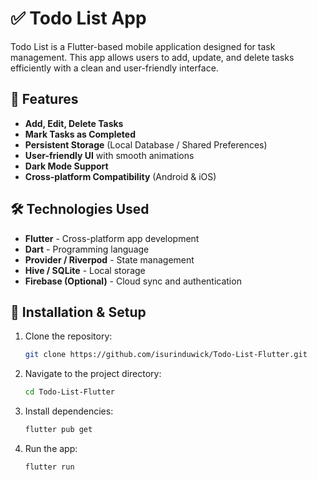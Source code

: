 # ✅ Todo List App

Todo List is a Flutter-based mobile application designed for task management. This app allows users to add, update, and delete tasks efficiently with a clean and user-friendly interface.

## 📌 Features
- **Add, Edit, Delete Tasks**
- **Mark Tasks as Completed**
- **Persistent Storage** (Local Database / Shared Preferences)
- **User-friendly UI** with smooth animations
- **Dark Mode Support**
- **Cross-platform Compatibility** (Android & iOS)

## 🛠️ Technologies Used
- **Flutter** - Cross-platform app development
- **Dart** - Programming language
- **Provider / Riverpod** - State management
- **Hive / SQLite** - Local storage
- **Firebase (Optional)** - Cloud sync and authentication

## 📂 Installation & Setup
1. Clone the repository:
   ```sh
   git clone https://github.com/isurinduwick/Todo-List-Flutter.git
   ```
2. Navigate to the project directory:
   ```sh
   cd Todo-List-Flutter
   ```
3. Install dependencies:
   ```sh
   flutter pub get
   ```
4. Run the app:
   ```sh
   flutter run
   ```


